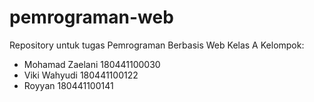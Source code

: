 # pemrograman-web
Repository untuk tugas Pemrograman Berbasis Web Kelas A
Kelompok:
- Mohamad Zaelani 180441100030
- Viki Wahyudi    180441100122
- Royyan          180441100141
